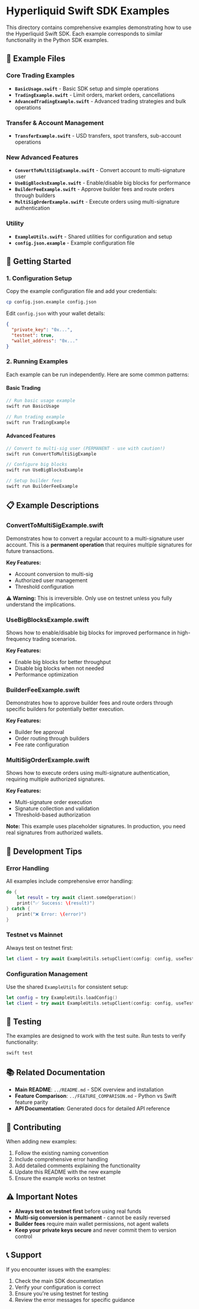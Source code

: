 # Hyperliquid Swift SDK Examples

This directory contains comprehensive examples demonstrating how to use the Hyperliquid Swift SDK. Each example corresponds to similar functionality in the Python SDK examples.

## 📁 Example Files

### Core Trading Examples
- **`BasicUsage.swift`** - Basic SDK setup and simple operations
- **`TradingExample.swift`** - Limit orders, market orders, cancellations
- **`AdvancedTradingExample.swift`** - Advanced trading strategies and bulk operations

### Transfer & Account Management
- **`TransferExample.swift`** - USD transfers, spot transfers, sub-account operations

### New Advanced Features
- **`ConvertToMultiSigExample.swift`** - Convert account to multi-signature user
- **`UseBigBlocksExample.swift`** - Enable/disable big blocks for performance
- **`BuilderFeeExample.swift`** - Approve builder fees and route orders through builders
- **`MultiSigOrderExample.swift`** - Execute orders using multi-signature authentication

### Utility
- **`ExampleUtils.swift`** - Shared utilities for configuration and setup
- **`config.json.example`** - Example configuration file

## 🚀 Getting Started

### 1. Configuration Setup

Copy the example configuration file and add your credentials:

```bash
cp config.json.example config.json
```

Edit `config.json` with your wallet details:

```json
{
  "private_key": "0x...",
  "testnet": true,
  "wallet_address": "0x..."
}
```

### 2. Running Examples

Each example can be run independently. Here are some common patterns:

#### Basic Trading
```swift
// Run basic usage example
swift run BasicUsage

// Run trading example
swift run TradingExample
```

#### Advanced Features
```swift
// Convert to multi-sig user (PERMANENT - use with caution!)
swift run ConvertToMultiSigExample

// Configure big blocks
swift run UseBigBlocksExample

// Setup builder fees
swift run BuilderFeeExample
```

## 📋 Example Descriptions

### ConvertToMultiSigExample.swift
Demonstrates how to convert a regular account to a multi-signature user account. This is a **permanent operation** that requires multiple signatures for future transactions.

**Key Features:**
- Account conversion to multi-sig
- Authorized user management
- Threshold configuration

**⚠️ Warning:** This is irreversible. Only use on testnet unless you fully understand the implications.

### UseBigBlocksExample.swift
Shows how to enable/disable big blocks for improved performance in high-frequency trading scenarios.

**Key Features:**
- Enable big blocks for better throughput
- Disable big blocks when not needed
- Performance optimization

### BuilderFeeExample.swift
Demonstrates how to approve builder fees and route orders through specific builders for potentially better execution.

**Key Features:**
- Builder fee approval
- Order routing through builders
- Fee rate configuration

### MultiSigOrderExample.swift
Shows how to execute orders using multi-signature authentication, requiring multiple authorized signatures.

**Key Features:**
- Multi-signature order execution
- Signature collection and validation
- Threshold-based authorization

**Note:** This example uses placeholder signatures. In production, you need real signatures from authorized wallets.

## 🔧 Development Tips

### Error Handling
All examples include comprehensive error handling:

```swift
do {
    let result = try await client.someOperation()
    print("✅ Success: \(result)")
} catch {
    print("❌ Error: \(error)")
}
```

### Testnet vs Mainnet
Always test on testnet first:

```swift
let client = try await ExampleUtils.setupClient(config: config, useTestnet: true)
```

### Configuration Management
Use the shared `ExampleUtils` for consistent setup:

```swift
let config = try ExampleUtils.loadConfig()
let client = try await ExampleUtils.setupClient(config: config, useTestnet: true)
```

## 🧪 Testing

The examples are designed to work with the test suite. Run tests to verify functionality:

```bash
swift test
```

## 📚 Related Documentation

- **Main README**: `../README.md` - SDK overview and installation
- **Feature Comparison**: `../FEATURE_COMPARISON.md` - Python vs Swift feature parity
- **API Documentation**: Generated docs for detailed API reference

## 🤝 Contributing

When adding new examples:

1. Follow the existing naming convention
2. Include comprehensive error handling
3. Add detailed comments explaining the functionality
4. Update this README with the new example
5. Ensure the example works on testnet

## ⚠️ Important Notes

- **Always test on testnet first** before using real funds
- **Multi-sig conversion is permanent** - cannot be easily reversed
- **Builder fees** require main wallet permissions, not agent wallets
- **Keep your private keys secure** and never commit them to version control

## 📞 Support

If you encounter issues with the examples:

1. Check the main SDK documentation
2. Verify your configuration is correct
3. Ensure you're using testnet for testing
4. Review the error messages for specific guidance
